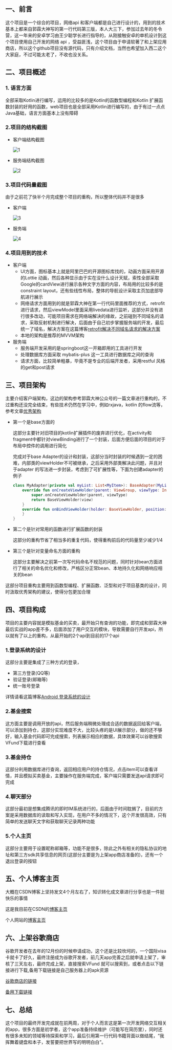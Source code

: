 ## 一、前言

这个项目是一个综合的项目，网络api 和客户端都是自己进行设计的，用到的技术基本上都来自郭霖大神写的第一行代码第三版，本人大三下，参加过去年的冬令营，这一年来的安卓学习由王少聪学长进行指导的，从刚接触安卓的单机设计到这个项目使用自己开发的网络 api ，受益匪浅，这个项目由于申请软著了和上架应用商店，所以这个github项目没有源代码，只有介绍文档，当然也希望加入西二这个大家庭，不过可能太老了，不收也没关系。

## 二、项目概述

### 1. 语言方面

全部采取Kotlin进行编写，运用的比较多的是Kotlin的函数型编程和Kotlin 扩展函数封装的好用的函数，web项目也是全部采用Kotlin进行编写的，由于有过一点点Java基础，语言方面基本上没有障碍

### 2.项目的结构截图

- 客户端结构截图

  ![1](https://res.dreamstudio.online/img/project/1.jpg)

  

- 服务端结构截图

  ![2](https://res.dreamstudio.online/img/project/2.jpg)

  

### 3.项目代码量截图

由于之前花了快半个月完成整个项目的重构，所以整体代码并不是很多

- 客户端

  ![3](https://res.dreamstudio.online/img/project/3.jpg)

- 服务端

  ![4](https://res.dreamstudio.online/img/project/4.jpg)

### 4.项目用到的技术

- 客户端
  - UI方面，图标基本上就是阿里巴巴的开源图标库找的，动画方面采用开源的Lottie 动画，然后各种显示由于实在没什么设计天赋，索性全部采取Google的cardView进行展示各种文字方面的内容，布局用的比较多的是constraint layout，还有些线性布局，整体的导航设计采取主页加底部导航进行展示
  - 网络请求方面用到的就是郭霖大神在第一行代码里面推荐的方式，retrofit进行请求，然后viewModel里面采用livedata进行监听，这部分并没有进行很多改动，可能项目需求在网络端解决的缘故，之前碰到不同域名的请求，采取反射机制进行解决，后面由于自己初步掌握服务端的开发，最后统一了域名，解决方案在这篇博客[retrofit解决不同域名请求的解决方案](https://dreamstudio.blog.csdn.net/article/details/119843286)
  - 本地的架构是推荐的MVVM架构
- 服务端
  - 服务端开发采用的是springboot这一开箱即用的工具进行开发
  - 处理数据库方面采取 mybatis-plus 这一工具进行数据库之间的查询
  - 请求方面，比较简单粗暴，毕竟不是专业的后端开发者，采用restful 风格的get和post请求



## 三、项目架构

主要介绍客户端架构，这边的架构参考郭霖大神公众号的一篇文章进行重构的，不过重构还没完全结束，有些技术仍然在学习中，例如rxjava，kotlin 的flow流等，参考文章[优秀架构](https://mp.weixin.qq.com/s/mFDb_7D6lZxK1rtHcg2RVg)

- 第一个是base方面的

  这部分主要针对旧项目的kotlin扩展插件的废弃进行优化，在activity和fragment中都针对viewBinding进行了一个封装，后面方便后面的项目的对于布局中控件的调用进行简化

  完成对于base Adapter的设计和封装，这部分当时封装的时候遇到一定的困难，内部类的viewHolder不可被继承，之后采用外部类解决此问题，并且对于adapter 的写法进一步封装，考虑到了可扩展性等，下面为创建adapter的例子

  ```kotlin
  class MyAdapter(private val myList: List<MyItem>): BaseAdapter(MyList,R.layout.my_item){
      override fun onCreateViewHolder(parent: ViewGroup, viewType: Int): BaseViewHolder {
          super.onCreateViewHolder(parent, viewType)
          return BaseViewHolder(view)
      }
      override fun onBindViewHolder(holder: BaseViewHolder, position: Int) {
      }
  }
  ```

- 第二个是针对常用的函数进行扩展函数的封装

  这部分的重构节省了相当多的重复代码，使得重构前后的代码量至少减少1/4

- 第三个是针对变量命名方面的重构

  这部分主要解决之前第一次写代码命名不规范的问题，同时针对bean方面进行了相关的命名优化和修改，严格区分正常bean、本地持久化和网络响应相关的bean

  

这部分项目重构主要用到函数型编程、扩展函数、泛型和对于项目基类的设计，同时汲取优秀架构的建议，使得分包更加合理

## 四、项目构成

项目的主要内容就是模拟基金的买卖，最开始只有查询的功能，即完成和郭霖大神最后实战的app差不多，后面添加了用户交互的模块，导致需要自行开发api，所以就有了以上的重构，从最开始的2个api到目前的17个api

### 1.登录系统的设计

这部分主要是集成了三种方式的登录，

- 第三方登录(QQ等)
- 验证登录(邮箱等)
- 统一账号登录

详情请看这篇博客[Android 登录系统的设计](https://dreamstudio.blog.csdn.net/article/details/123406495)

### 2.基金搜索

这方面主要是调用开放的api，然后服务端稍微处理成合适的数据返回给客户端，可以添加到持仓，这部分实现难度不大，比较头疼的是UI展示部分，做的还不够好，输入基金代码即可完成搜索，列表展示相应的数据，具体效果可以谷歌搜索VFund下载进行查看

### 3.基金持仓

这部分利用数据库进行查询，返回相应用户的持仓情况，点击item可以查看详情，并且模拟买卖基金，主要操作在服务端完成，客户端只需要发送api请求即可完成

### 4.聊天部分

这部分最初是想集成腾讯的即时IM系统进行的，后面由于时间耽搁了，目前的方案是采用数据库的读取和写入实现，在用户不多的情况下，这个开发很高效，只有简单的发送聊天文字和获取聊天记录两种功能

### 5.个人主页

这部分主要用于设置昵称邮箱等，功能不是很多，除此之外有相关的隐私协议的地址和第三方sdk共享信息的网页(这部分主要是为上架app商店准备的)，还有一个退出登录的按钮

## 五、个人博客主页

大概在CSDN博客上坚持发文4个月左右了，知识转化成文章进行分享也是一件挺快乐的事情

这是我目前在CSDN的[博客主页](https://dreamstudio.blog.csdn.net/)

个人网站的[博客主页](https://www.dreamstudio.online/)

## 六、上架谷歌商店

谷歌开发者在去年的12月份的时候申请成功，这个还是比较坎坷的，一个国际visa卡就卡了好久，最终注册成为谷歌开发者，前几天app完善之后就申请上架了，审核了三天左右，最终完成上架，直接搜索VFund 就可以搜索到，或者点击以下链接进行下载,备用下载链接是自己服务器上的apk资源

[谷歌商店的链接](https://play.google.com/store/apps/details?id=online.dreamstudio.fundtest)

[备用下载链接](https://res.dreamstudio.online/apk/VFund_release.apk)

## 七、总结

这个项目的最终开发完成就在前两周，对于个人而言这是第一次开发网络交互相关的app，很多方面是初学者，这个app准备持续维护（可能写在简历里），同时还有很多未知的领域等待探索和学习，最后引用第一行代码书籍背面以做结尾，“我挥舞着键盘和本子，发誓要把世界写的明明白白”。
